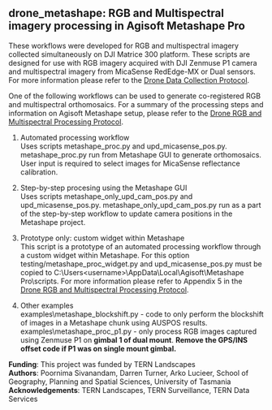 ## drone_metashape: RGB and Multispectral imagery processing in Agisoft Metashape Pro
These workflows were developed for RGB and multispectral imagery collected simultaneously on DJI Matrice 300 platform. These scripts are designed for use with RGB imagery acquired with DJI Zenmuse P1 camera and multispectral imagery from MicaSense RedEdge-MX or Dual sensors. For more information please refer to the [Drone Data Collection Protocol](https://www.tern.org.au/field-survey-apps-and-protocols/). 

One of the following workflows can be used to generate co-registered RGB and multispectral orthomosaics. For a summary of the processing steps and information on Agisoft Metashape setup, please refer to the [Drone RGB and Multispectral Processing Protocol](https://www.tern.org.au/field-survey-apps-and-protocols/). 
1. Automated processing workflow  
Uses scripts metashape_proc.py and upd_micasense_pos.py. 
metashape_proc.py run from Metashape GUI to generate orthomosaics. User input is required to select images for MicaSense reflectance calibration. 

2. Step-by-step procesing using the Metashape GUI  
Uses scripts metashape_only_upd_cam_pos.py and upd_micasense_pos.py. 
metashape_only_upd_cam_pos.py run as a part of the step-by-step workflow to update camera positions in the Metashape project. 

3. Prototype only: custom widget within Metashape  
This script is a prototype of an automated processing workflow through a custom widget within Metashape. For this option testing/metashape_proc_widget.py and upd_micasense_pos.py must be copied to C:\Users\<username>\AppData\Local\Agisoft\Metashape Pro\scripts\. For more information please refer to Appendix 5 in the [Drone RGB and Multispectral Processing Protocol](https://www.tern.org.au/field-survey-apps-and-protocols/). 

4. Other examples<br>
examples\metashape_blockshift.py - code to only perform the blockshift of images in a Metashape chunk using AUSPOS results. 
examples\metashape_proc_p1.py - only process RGB images captured using Zenmuse P1 on **gimbal 1 of dual mount**. **Remove the GPS/INS offset code if P1 was on single mount gimbal.**

**Funding**: This project was funded by TERN Landscapes  
**Authors**: Poornima Sivanandam, Darren Turner, Arko Lucieer, School of Geography, Planning and Spatial Sciences, University of Tasmania  
**Acknowledgements**: TERN Landscapes, TERN Surveillance, TERN Data Services
